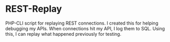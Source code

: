 # REST-Replay
PHP-CLI script for replaying REST connections. I created this for helping debugging my APIs. When connections hit my API, I log them to SQL. Using this, I can replay what happened previously for testing.
